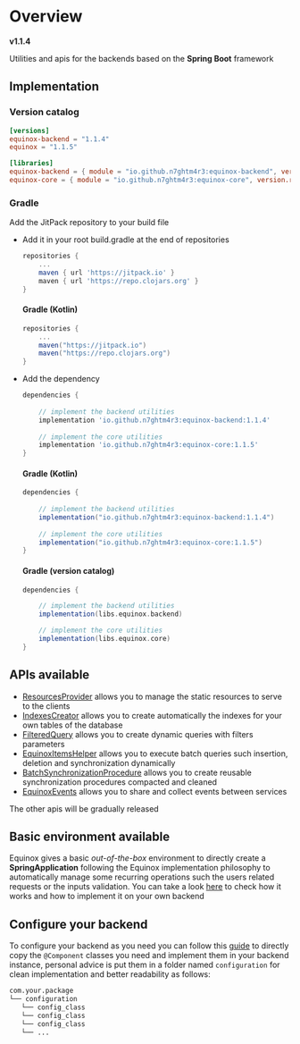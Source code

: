 # Overview

**v1.1.4**

Utilities and apis for the backends based on the **Spring Boot** framework

## Implementation

### Version catalog

```toml
[versions]
equinox-backend = "1.1.4"
equinox = "1.1.5"

[libraries]
equinox-backend = { module = "io.github.n7ghtm4r3:equinox-backend", version.ref = "equinox-backend" }
equinox-core = { module = "io.github.n7ghtm4r3:equinox-core", version.ref = "equinox" }
```

### Gradle

Add the JitPack repository to your build file

- Add it in your root build.gradle at the end of repositories

    ```gradle
    repositories {
        ...
        maven { url 'https://jitpack.io' }
        maven { url 'https://repo.clojars.org' }
    }
    ```

    <h4> Gradle (Kotlin) </h4>

    ```gradle
    repositories {
        ...
        maven("https://jitpack.io")
        maven("https://repo.clojars.org")
    }
    ```

- Add the dependency

    ```gradle
    dependencies {
       
        // implement the backend utilities
        implementation 'io.github.n7ghtm4r3:equinox-backend:1.1.4'
        
        // implement the core utilities
        implementation 'io.github.n7ghtm4r3:equinox-core:1.1.5'
    }
    ```

    <h4> Gradle (Kotlin) </h4>

    ```gradle
    dependencies {
        
        // implement the backend utilities
        implementation("io.github.n7ghtm4r3:equinox-backend:1.1.4")
        
        // implement the core utilities
        implementation("io.github.n7ghtm4r3:equinox-core:1.1.5")
    }
    ```

    <h4> Gradle (version catalog) </h4>

    ```gradle
    dependencies {
    
        // implement the backend utilities
        implementation(libs.equinox.backend)
    
        // implement the core utilities
        implementation(libs.equinox.core)
    }
    ```

## APIs available

- [ResourcesProvider](APIs/ResourcesProvider.md) allows you to manage the static resources to serve to the clients
- [IndexesCreator](APIs/IndexesCreator.md) allows you to create automatically the indexes for your own tables of the
  database
- [FilteredQuery](APIs/FilteredQuery.md) allows you to create dynamic queries with filters parameters
- [EquinoxItemsHelper](APIs/EquinoxItemsHelper.md)  allows you to execute batch queries such insertion, deletion and
  synchronization dynamically
- [BatchSynchronizationProcedure](APIs/BatchSynchronizationProcedure.md) allows you to create reusable synchronization
  procedures compacted and cleaned
- [EquinoxEvents](APIs/EquinoxEvents.md) allows you to share and collect events between services

The other apis will be gradually released

## Basic environment available

Equinox gives a basic _out-of-the-box_ environment to directly create a **SpringApplication** following the Equinox
implementation philosophy
to automatically manage some recurring operations such the users related requests or the inputs validation. You can take
a look [here](Environment.md) to check how it works and how to implement it on your own backend

## Configure your backend

To configure your backend as you need you can follow this [guide](Configurations.md) to directly copy
the `@Component` classes you need and implement them in your backend instance, personal advice is put them in a folder
named `configuration` for clean implementation and better readability as follows:

```bash
com.your.package
└── configuration
   └── config_class
   └── config_class
   └── config_class
   └── ...
```